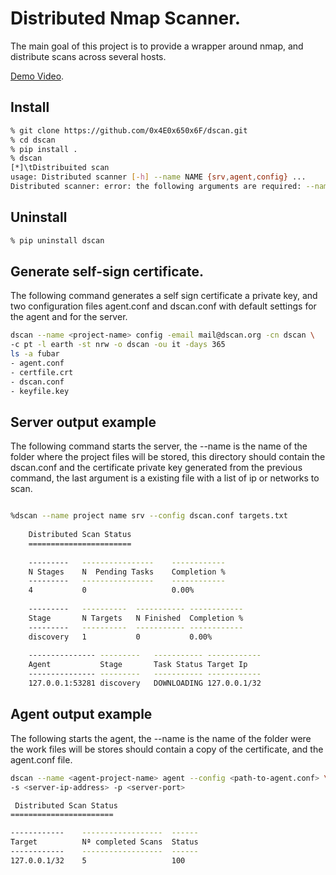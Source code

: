 # Distributed Nmap Scanner.

The main goal of this project is to provide a wrapper around nmap, and
 distribute scans across several hosts.

[Demo Video](https://www.youtube.com/watch?v=SRUGA-h4JQk).

## Install

```bash
% git clone https://github.com/0x4E0x650x6F/dscan.git
% cd dscan
% pip install .
% dscan
[*]\tDistribuited scan
usage: Distributed scanner [-h] --name NAME {srv,agent,config} ...
Distributed scanner: error: the following arguments are required: --name, cmd
```

## Uninstall

```bash
% pip uninstall dscan
```

## Generate self-sign certificate. 

The following command generates a self sign certificate a private key, and two
configuration files agent.conf and dscan.conf with default settings for the
agent and for the server.

```bash
dscan --name <project-name> config -email mail@dscan.org -cn dscan \
-c pt -l earth -st nrw -o dscan -ou it -days 365
ls -a fubar
- agent.conf	
- certfile.crt	
- dscan.conf	
- keyfile.key
```

## Server output example

The following command starts the server, the --name is the name of the
folder where the project files will be stored, this directory should
contain the dscan.conf and the certificate private key generated from the
previous command, the last argument is a existing file with a list of
ip or networks to scan.

````bash

%dscan --name project name srv --config dscan.conf targets.txt
    
    Distributed Scan Status
    =======================
    
    ---------	----------------	------------
    N Stages	N  Pending Tasks	Completion %
    ---------	----------------	------------
    4        	0               	0.00%       
    
    ---------	----------	-----------	------------
    Stage    	N Targets	N Finished	Completion %
    ---------	----------	-----------	------------
    discovery	1         	0          	0.00%       
    
    ---------------	---------	-----------	------------
    Agent          	Stage    	Task Status	Target Ip   
    ---------------	---------	-----------	------------
    127.0.0.1:53281	discovery	DOWNLOADING	127.0.0.1/32
````

## Agent output example

The following starts the agent, the --name is the name of the folder were
the work files will be stores should contain a copy of the certificate, and
the agent.conf file. 

```bash
dscan --name <agent-project-name> agent --config <path-to-agent.conf> \ 
-s <server-ip-address> -p <server-port>

 Distributed Scan Status
=======================

------------	------------------	------
Target      	Nª completed Scans	Status
------------	------------------	------
127.0.0.1/32	5                 	100   

```

